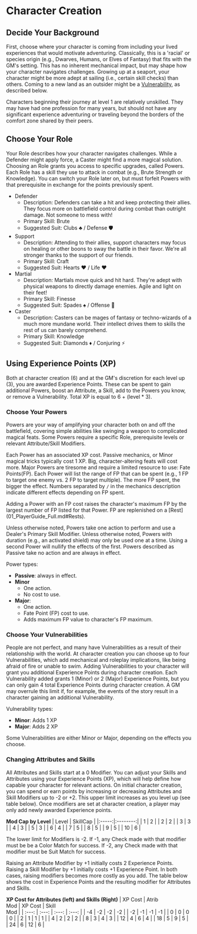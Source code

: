 # Character Creation

## Decide Your Background

First, choose where your character is coming from including your lived experiences that
would motivate adventuring. Classically, this is a 'racial' or species origin
(e.g., Dwarves, Humans, or Elves of Fantasy) that fits with the GM's setting. 
This has no inherent mechanical impact, but may shape how your character
navigates challenges. Growing up at a seaport, your character might be more
adept at sailing (i.e., certain skill checks) than others. Coming to a new land as an
outsider might be a [Vulnerability](#Choose-Your-Vulnerabilities), as described below.

Characters beginning their journey at level 1 are relatively unskilled. They may have 
had one profession for many years, but should not have any significant experience 
adventuring or traveling beyond the borders of the comfort zone shared by their peers.

## Choose Your Role

Your Role describes how your character navigates challenges. While a Defender might
apply force, a Caster might find a more magical solution. Choosing an Role grants you
access to specific upgrades, called Powers. Each Role has a skill they use to attack in
combat (e.g., Brute Strength or Knowledge). You can switch your Role later on, but must
forfeit Powers with that prerequisite in exchange for the points previously spent.

- Defender
  - Description: Defenders can take a hit and keep protecting their allies. They focus
  more on battlefield control during combat than outright damage. Not someone to mess
  with!
  - Primary Skill: Brute
  - Suggested Suit: Clubs ♣️ / Defense 🛡
- Support
   - Description: Attending to their allies, support characters may focus on healing or
   other boons to sway the battle in their favor. We're all stronger thanks to the
   support of our friends.
   - Primary Skill: Craft
   - Suggested Suit: Hearts ♥️ / Life ❤️‍
- Martial
   - Description: Martials move quick and hit hard. They're adept with physical weapons
   to directly damage enemies. Agile and light on their feet!
   - Primary Skill: Finesse
   - Suggested Suit: Spades ♠️ / Offense 🤛
- Caster
   - Description: Casters can be mages of fantasy or techno-wizards of a much more
   mundane world. Their intellect drives them to skills the rest of us can barely
   comprehend.
   - Primary Skill: Knowledge
   - Suggested Suit: Diamonds ♦️ / Conjuring ⚡️

## Using Experience Points (XP)

Both at character creation (6) and at the GM's discretion for each level up (3), you are
awarded Experience Points. These can be spent to gain additional Powers, boost an
Attribute, a Skill, add to the Powers you know, or remove a Vulnerability. Total XP is
equal to 6 + (level * 3).

### Choose Your Powers

Powers are your way of amplifying your character both on and off the battlefield, covering simple abilities like swinging a weapon to complicated magical feats. 
Some Powers require a specific Role,
prerequisite levels or relevant Attribute/Skill Modifiers.

Each Power has an associated XP cost. Passive mechanics, or Minor magical tricks
typically cost 1 XP. Big, character-altering feats will cost more. Major Powers are
tiresome and require a limited resource to use: Fate Points(FP). Each Power will list
the range of FP that can be spent (e.g., 1 FP to target one enemy vs. 2 FP to target
multiple). The more FP spent, the bigger the effect. Numbers separated by `/` in the
mechanics description indicate different effects depending on FP spent.

Adding a Power with an FP cost raises the character's maximum FP by the largest number
of FP listed for that Power. FP are replenished on a [Rest]
(01_PlayerGuide_Full.md#Rests).

Unless otherwise noted, Powers take one action to perform and use a Dealer's Primary
Skill Modifier. Unless otherwise noted, Powers with duration (e.g., an activated
shield) may only be used one at a time. Using a second Power will nullify the effects
of the first. Powers described as Passive take no action and are always in effect.

Power types:
- **Passive**: always in effect.
- **Minor**
   + One action.
   + No cost to use.
- **Major**: 
   + One action.
   + Fate Point (FP) cost to use. 
   + Adds maximum FP value to character's FP maximum.

### Choose Your Vulnerabilities

People are not perfect, and many have Vulnerabilities as a result of their relationship
with the world. At character creation you can choose up to four Vulnerabilities, which
add mechanical and roleplay implications, like being afraid of fire or unable to swim.
Adding Vulnerabilities to your character will grant you additional Experience Points
during character creation. Each Vulnerability added grants 1 (Minor) or 2 (Major) Experience Points,
but you can only gain 4 total Experience Points during character creation. A GM may
overrule this limit if, for example, the events of the story result in a character
gaining an additional Vulnerability.

Vulnerability types:
- **Minor**: Adds 1 XP
- **Major**: Adds 2 XP

Some Vulnerabilities are either Minor or Major, depending on the effects you choose.

### Changing Attributes and Skills

All Attributes and Skills start at a 0 Modifier. You can adjust your Skills and
Attributes using your Experience Points (XP), which will help define how capable your
character for relevant actions. On initial character creation, you can spend or earn
points by increasing or decreasing Attributes and Skill Modifiers up to -2 or +2. This
upper limit increases as you level up (see table below). Once modifiers are set at
character creation, a player may only add newly awarded Experience points.

**Mod Cap by Level**
| Level | SkillCap |
|:-----:|:--------:|
| 1     | 2        |
| 2     | 2        |
| 3     | 3        |
| 4     | 3        |
| 5     | 3        |
| 6     | 4        |
| 7     | 5        |
| 8     | 5        |
| 9     | 5        |
| 10    | 6        |

The lower limit for Modifiers is -2. If -1, any Check made with that modifier must be 
be a Color Match for success. If -2, any Check made with that modifier must be Suit 
Match for success.

Raising an Attribute Modifier by +1 initially costs 2 Experience Points. Raising a Skill
Modifier by +1 initially costs +1 Experience Point. In both cases, raising
modifiers becomes more costly as you add. The table below shows the cost in
Experience Points and the resulting modifier for Attributes and Skills.

**XP Cost for Attributes (left) and Skills (Right)**
| XP Cost | Atrib<br />Mod | XP Cost | Skill<br />Mod |
|  :---:  |    :---:       |  :---:  |    :---:       |
|     -4  | -2             |     -2  | -2             |
|     -2  | -1             |     -1  | -1             |
|     0   | 0              |     0   | 0              |
|     2   | 1              |     1   | 1              |
|     4   | 2              |     2   | 2              |
|     8   | 3              |     4   | 3              |
|     12  | 4              |     6   | 4              |
|     18  | 5              |     9   | 5              |
|     24  | 6              |     12  | 6              |
